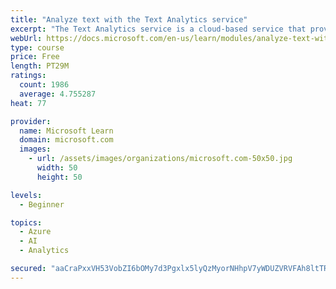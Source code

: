 ```yaml
---
title: "Analyze text with the Text Analytics service"
excerpt: "The Text Analytics service is a cloud-based service that provides advanced natural language processing over raw text for sentiment analysis, key phrase extraction, named entity recognition, and language detection."
webUrl: https://docs.microsoft.com/en-us/learn/modules/analyze-text-with-text-analytics-service/
type: course
price: Free
length: PT29M
ratings:
  count: 1986
  average: 4.755287
heat: 77

provider:
  name: Microsoft Learn
  domain: microsoft.com
  images:
    - url: /assets/images/organizations/microsoft.com-50x50.jpg
      width: 50
      height: 50

levels:
  - Beginner

topics:
  - Azure
  - AI
  - Analytics

secured: "aaCraPxxVH53VobZI6bOMy7d3Pgxlx5lyQzMyorNHhpV7yWDUZVRVFAh8ltTRzz+tDn5pS3zgVwh2Av2zI3RVu+YtEVrefFOukKCp/9cVpwXQ5zogWi2YwoHku9qjOPzfIoJzgqQ1s0E03IygumOqL9NsxK3TEQMMYK7Gm6N+IRdie7G3ceLuQ8Qd59I2tnzzFPBpOv28x2GMW4vK3bD2Dyb2HWXCl/Jf8a4ZBkmzj0wb4QLJfC3sC/r3dYHrQjipwc1yW94Km1xqRFUwivbuFXq483JZ4othARggVH8FcrZRpRGnLsLhVID4tIeOWb4fKhFf8Z0GB9ZEw4Pp/1/unO38MItB74O8u4erd6mze5F8K6gqZU3vVwcNOY+TLOqXEV1i0qocxnVDL0z8bW4yxmWYBjiWRX0TaTb0AfRLEI=;B9w/Dw3TOW4tIkPpAYip3A=="
---
```



